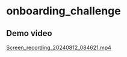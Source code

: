 # onboarding_challenge

## Demo video

[Screen_recording_20240812_084621.mp4](..%2F..%2F..%2FDesktop%2FScreen_recording_20240812_084621.mp4)
